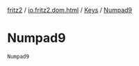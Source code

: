 [fritz2](../../index.md) / [io.fritz2.dom.html](../index.md) / [Keys](index.md) / [Numpad9](./-numpad9.md)

# Numpad9

`Numpad9`